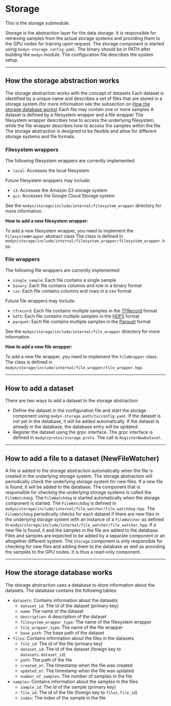 # Storage

This is the storage submodule.

Storage is the abstraction layer for the data storage.
It is responsible for retrieving samples from the actual storage systems and providing them to the GPU nodes for training upon request.
The storage component is started using `modyn-storage config.yaml`.
The binary should be in PATH after building the `modyn` module.
The configuration file describes the system setup.

---

## How the storage abstraction works

The storage abstraction works with the concept of datasets
Each dataset is identified by a unique name and describes a set of files that are stored in a storage system (for more information see the subsection on [How the storage database works](#how-the-storage-database-works))
Each file may contain one or more samples
A dataset is defined by a filesystem wrapper and a file wrapper
The filesystem wrapper describes how to access the underlying filesystem, while the file wrapper describes how to access the samples within the file
The storage abstraction is designed to be flexible and allow for different storage systems and file formats.

### Filesystem wrappers

The following filesystem wrappers are currently implemented:

- `local`: Accesses the local filesystem

Future filesystem wrappers may include:

- `s3`: Accesses the Amazon S3 storage system
- `gcs`: Accesses the Google Cloud Storage system

See the `modyn/storage/include/internal/filesystem_wrapper` directory for more information.

**How to add a new filesystem wrapper:**

To add a new filesystem wrapper, you need to implement the `FilesystemWrapper` abstract class
The class is defined in `modyn/storage/include/internal/filesystem_wrapper/filesystem_wrapper.hpp`.

### File wrappers

The following file wrappers are currently implemented:

- `single_sample`: Each file contains a single sample
- `binary`: Each file contains columns and row in a binary format
- `csv`: Each file contains columns and rows in a csv format

Future file wrappers may include:

- `tfrecord`: Each file contains multiple samples in the [TFRecord](https://www.tensorflow.org/tutorials/load_data/tfrecord) format
- `hdf5`: Each file contains multiple samples in the [HDF5](https://www.hdfgroup.org/solutions/hdf5/) format
- `parquet`: Each file contains multiple samples in the [Parquet](https://parquet.apache.org/) format

See the `modyn/storage/include/internal/file_wrapper` directory for more information.

**How to add a new file wrapper:**

To add a new file wrapper, you need to implement the `FileWrapper` class.
The class is defined in `modyn/storage/include/internal/file_wrapper/file_wrapper.hpp`.

---

## How to add a dataset

There are two ways to add a dataset to the storage abstraction:

- Define the dataset in the configuration file and start the storage component using `modyn-storage path/to/config.yaml`.
  If the dataset is not yet in the database, it will be added automatically.
  If the dataset is already in the database, the database entry will be updated.
- Register the dataset using the grpc interface.
  The grpc interface is defined in `modyn/protos/storage.proto`.
  The call is `RegisterNewDataset`.

---

## How to add a file to a dataset (NewFileWatcher)

A file is added to the storage abstraction automatically when the file is created in the underlying storage system.
The storage abstraction will periodically check the underlying storage system for new files.
If a new file is found, it will be added to the database.
The component that is responsible for checking the underlying storage systems is called the `FileWatchdog`.
The `FileWatchdog` is started automatically when the storage component is started.
The `FileWatchdog` is defined in `modyn/storage/include/internal/file_watcher/file_watchdog.hpp`.
The `FileWatchdog` periodically checks for each dataset if there are new files in the underlying storage system with an instance of a `FileWatcher` as defined in `modyn/storage/include/internal/file_watcher/file_watcher.hpp`.
If a new file is found, it and the samples in the file are added to the database.
Files and samples are expected to be added by a separate component or an altogether different system.
The `Storage` component is only responsible for checking for new files and adding them to the database as well as providing the samples to the GPU nodes.
It is thus a read-only component.

---

## How the storage database works

The storage abstraction uses a database to store information about the datasets.
The database contains the following tables:

- `datasets`: Contains information about the datasets
  - `dataset_id`: The id of the dataset (primary key)
  - `name`: The name of the dataset
  - `description`: A description of the dataset
  - `filesystem_wrapper_type`: The name of the filesystem wrapper
  - `file_wrapper_type`: The name of the file wrapper
  - `base_path`: The base path of the dataset
- `files`: Contains information about the files in the datasets
  - `file_id`: The id of the file (primary key)
  - `dataset_id`: The id of the dataset (foreign key to `datasets.dataset_id`)
  - `path`: The path of the file
  - `created_at`: The timestamp when the file was created
  - `updated_at`: The timestamp when the file was updated
  - `number_of_samples`: The number of samples in the file
- `samples`: Contains information about the samples in the files
  - `sample_id`: The id of the sample (primary key)
  - `file_id`: The id of the file (foreign key to `files.file_id`)
  - `index`: The index of the sample in the file
